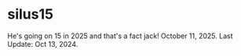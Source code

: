 # silus15
He's going on 15 in 2025 and that's a fact jack!  October 11, 2025.  Last Update: Oct 13, 2024.

